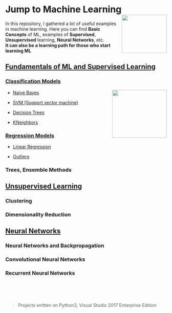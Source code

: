 # Jump to Machine Learning <img src="https://user-images.githubusercontent.com/24522089/37507722-7c10ab9c-2909-11e8-9d52-4094cbede90d.jpg" align="right" width="140px" height="120px" /> 
In this repository, I gathered a lot of useful examples in machine learning. Here you can find **Basic Concepts** of ML, examples of **Supervised**, **Unsupervised** learning, **Neural Networks**,  etc.
<br>
**It can also be a learning path for those who start learning ML**


## [**Fundamentals of ML and Supervised Learning**](https://github.com/tigranv/Jump_to_Machine_Learning/tree/master/JumpToMachineLearning/SupervisedLearning)

### [Classification Models](https://github.com/tigranv/Jump_to_Machine_Learning/tree/master/JumpToMachineLearning/SupervisedLearning/ClassificationModels)

* [Naive Bayes](https://github.com/tigranv/Jump_to_Machine_Learning/tree/master/JumpToMachineLearning/SupervisedLearning/ClassificationModels/NaiveBayes) <img src="https://github.com/tigranv/Jump_to_Machine_Learning/blob/master/JumpToMachineLearning/AppData/Plots/NBclf.png" align="right" width="170px" height="150px" /> 

* [SVM (Support vector machine)](https://github.com/tigranv/Jump_to_Machine_Learning/tree/master/JumpToMachineLearning/SupervisedLearning/ClassificationModels/SVM)


* [Decision Trees](https://github.com/tigranv/Jump_to_Machine_Learning/tree/master/JumpToMachineLearning/SupervisedLearning/ClassificationModels/DecisionTrees)

* [KNeighbors](https://github.com/tigranv/Jump_to_Machine_Learning/tree/master/JumpToMachineLearning/SupervisedLearning/ClassificationModels/KNeighbors)
### [Regression Models](https://github.com/tigranv/Jump_to_Machine_Learning/tree/master/JumpToMachineLearning/SupervisedLearning/RegressionModels) 

* [Linear Regression](https://github.com/tigranv/Jump_to_Machine_Learning/tree/master/JumpToMachineLearning/SupervisedLearning/RegressionModels/LinearRegression)

* [Outliers](https://github.com/tigranv/Jump_to_Machine_Learning/tree/master/JumpToMachineLearning/SupervisedLearning/RegressionModels/Outliers)

### Trees, Ensemble Methods
 
## [**Unsupervised Learning**](https://github.com/tigranv/Jump_to_Machine_Learning/tree/master/JumpToMachineLearning/UnsupervisedLearning)

### Clustering
### Dimensionality Reduction

## [**Neural Networks**](https://github.com/tigranv/Jump_to_Machine_Learning/tree/master/JumpToMachineLearning/Neuralnetworks)

### Neural Networks and Backpropagation
### Convolutional Neural Networks
### Recurrent Neural Networks
 




<br>
<br>
<br>

> Projects written on Python3, Visual Studio 2017 Enterprise Edition



